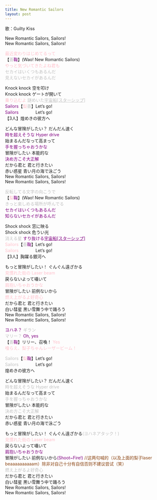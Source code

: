 ```yaml
---
title: New Romantic Sailors
layout: post
---
```

歌：Guilty Kiss

<p>New Romantic Sailors, Sailors!<br />
New Romantic Sailors, Sailors!</p>

<p><font color="pink">最近変わりはじめてるって</font><br />
【<font color="silver">善</font><font color="purple">鞠</font>】(Wao! New Romantic Sailors)<br />
<font color="pink">やっと気づいてきたよね君も</font><br />
<font color="silver">セカイはいくつもあるんだ<br />
見えないセカイがあるんだ</font></p>

<p>Knock knock 空を叩け<br />
Knock knock ゲートが開いて<br />
<font color="pink">乗り込むよ</font> <font color="silver">謎めいた<u>宇宙船[スターシップ]</u></font><br />
<font color="purple">Sailors</font>【<font color="pink">梨</font><font color="silver">善</font>】Let’s go!<br />
<font color="purple">Sailors</font>　　　　Let’s go!<br />
【3人】煌めきの彼方へ</p>

<p>どんな冒険がしたい？ だんだん速く<br />
<font color="purple">時を超えそうな Hyper drive</font><br />
始まるんだなって高まって<br />
<font color="purple">手を握っちゃおうかな</font><br />
冒険がしたい 本能的な<br />
<font color="purple">決め方こそ大正解</font><br />
だから君と 君と行きたい<br />
赤い惑星 青い月の海で泳ごう<br />
New Romantic Sailors, Sailors!<br />
New Romantic Sailors, Sailors!</p>

<p><font color="silver">反転してる文字の向こうで</font><br />
【<font color="pink">梨</font><font color="purple">鞠</font>】(Wao! New Romantic Sailors)<br />
<font color="silver">きっと楽しめる場所が呼んでる</font><br />
<font color="purple">セカイはいくつもあるんだ<br />
知らないセカイがあるんだ</font></p>

<p>Shock shock 窓に映る<br />
Shock shock 危うい光<br />
<font color="silver">消える星</font> <font color="purple">すり抜ける<u>宇宙船[スターシップ]</u></font><br />
<font color="pink">Sailors</font>【<font color="silver">善</font><font color="purple">鞠</font>】Let’s go!<br />
<font color="pink">Sailors</font>　　　　Let’s go!<br />
【3人】胸躍る銀河へ</p>

<p>もっと冒険がしたい！ ぐんぐん遠ざかる<br />
<font color="pink">見慣れた街の Laser beam</font><br />
戻らないよって囁いて<br />
<font color="pink">肩抱いちゃおうかな</font><br />
冒険がしたい 前例ないから<br />
<font color="pink">燃え上がるよ好奇心</font><br />
だから君と 君と行きたい<br />
白い彗星 黒い雪舞う中で踊ろう<br />
New Romantic Sailors, Sailors!<br />
New Romantic Sailors, Sailors!</p>

<p><font color="purple">ヨハネ？</font> <font color="silver">ギラン</font><br />
<font color="silver">マリー？</font> <font color="purple">Oh, yes</font><br />
【<font color="silver">善</font><font color="purple">鞠</font>】リリー、召喚！ <font color="pink">Yes<br />
喰らえ、梨子ちゃんレーザービーム！</font></p>

<p><font color="silver">Sailors</font>【<font color="pink">梨</font><font color="purple">鞠</font>】Let’s go!<br />
<font color="silver">Sailors</font>　　　　Let’s go!<br />
煌めきの彼方へ</p>

<p>どんな冒険がしたい？ だんだん速く<br />
<font color="silver">時を超えそうな Hyper drive</font><br />
始まるんだなって高まって<br />
<font color="silver">手を握っちゃおうかな</font><br />
冒険がしたい 本能的な<br />
<font color="silver">決め方こそ大正解</font><br />
だから君と 君と行きたい<br />
赤い惑星 青い月の海で泳ごう</p>

<p>もっと冒険がしたい！ ぐんぐん遠ざかる<font color="silver">(ヨハネアタック！)</font><br />
<font color="pink">見慣れた街の Laser beam</font><br />
戻らないよって囁いて<br />
<font color="purple">肩抱いちゃおうかな</font><br />
冒険がしたい 前例ないから<font color="purple">(Shoot~Fire!)</font> <font color="saddlebrown">//这两句喊的（以及上面的梨子laser beaaaaaaaaaam）除非对自己十分有自信否则不建议尝试（笑）</font><br />
<font color="silver">燃え上がるよ好奇心</font><br />
だから君と 君と行きたい<br />
白い彗星 黒い雪舞う中で踊ろう<br />
New Romantic Sailors, Sailors!<br />
New Romantic Sailors, Sailors!</p>
